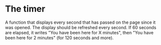 # The timer
A function that displays every second that has passed on the page since it was opened. The display should be refreshed every second. If 60 seconds are elapsed, it writes "You have been here for X minutes", then "You have been here for 2 minutes" (for 120 seconds and more).
